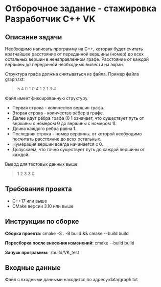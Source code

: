 # Отборочное задание - стажировка Разработчик C++ VK

## Описание задачи

Необходимо написать программу на C++, которая будет считать кратчайшее расстояние от переданной вершины (номер) до всех остальных вершин в ненаправленном графе. Расстояние от каждой вершины до переданной необходимо вывести на экран.

Структура графа должна считываться из файла. Пример файла graph.txt:
> 5
> 4
> 0 1
> 0 4
> 1 2
> 1 3
> 4

Файл имеет фиксированную структуру.

- Первая строка - количество вершин графа.
- Вторая строка - количество рёбер в графе.
- Далее идут рёбра графа (0 1 означает, что существует путь от вершины с номером 0 до вершины с номером 1).
- Длина каждого ребра равна 1.
- Последняя строка - номер вершины, от которой необходимо посчитать расстояние до всех остальных.
- Нумерация вершин всегда начинается с 0.
- Допускаем, что точно существует путь до каждой вершины от каждой.

Вывод для тестовых данных выше:
> 1
> 2
> 3
> 3
> 0

## Требования проекта

- C++17 или выше
- CMake версии 3.10 или выше

## Инструкции по сборке

**Сборка проекта:**
cmake -S . -B build && cmake --build build


**Пересборка после внесения изменений:**
cmake --build build


**Запуск программы:**
./build/VK_test


## Входные данные

Файл с входными данными находится по адресу:data/graph.txt

